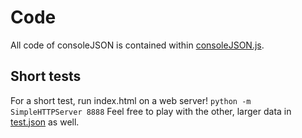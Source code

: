 # Code
All code of consoleJSON is contained within [consoleJSON.js](consoleJSON.js).

## Short tests
For a short test, run index.html on a web server!
```python -m SimpleHTTPServer 8888```
Feel free to play with the other, larger data in [test.json](test.json) as well.
